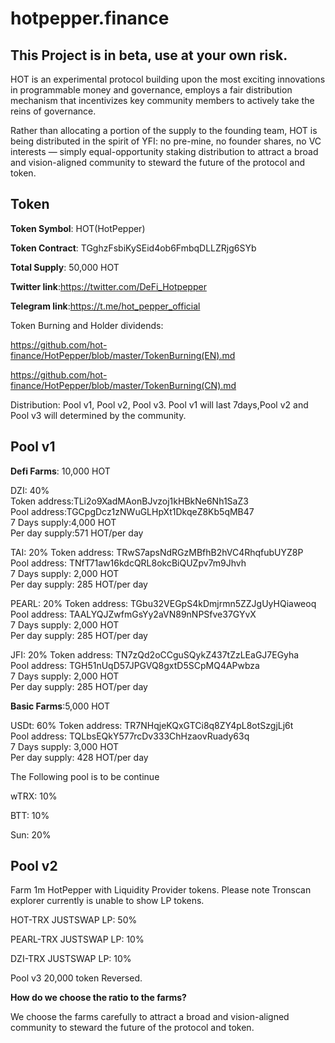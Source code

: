# hotpepper.finance
## This Project is in beta, use at your own risk.
HOT is an experimental protocol building upon the most exciting innovations in programmable money and governance, employs a fair distribution mechanism that incentivizes key community members to actively take the reins of governance.

Rather than allocating a portion of the supply to the founding team, HOT is being distributed in the spirit of YFI: no pre-mine, no founder shares, no VC interests — simply equal-opportunity staking distribution to attract a broad and vision-aligned community to steward the future of the protocol and token.
## Token
**Token Symbol**: HOT(HotPepper)

**Token Contract**: TGghzFsbiKySEid4ob6FmbqDLLZRjg6SYb

**Total Supply**: 50,000 HOT

**Twitter link**:https://twitter.com/DeFi_Hotpepper

**Telegram link**:https://t.me/hot_pepper_official

Token Burning and Holder dividends:

https://github.com/hot-finance/HotPepper/blob/master/TokenBurning(EN).md
                                   
https://github.com/hot-finance/HotPepper/blob/master/TokenBurning(CN).md

Distribution: Pool v1, Pool v2, Pool v3. Pool v1 will last 7days,Pool v2 and Pool v3 will determined by the community.

## Pool v1

**Defi Farms**: 10,000 HOT

DZI: 40%   
Token address:TLi2o9XadMAonBJvzoj1kHBkNe6Nh1SaZ3\
Pool address:TGCpgDcz1zNWuGLHpXt1DkqeZ8Kb5qMB47\
7 Days supply:4,000 HOT\
Per day supply:571 HOT/per day

TAI: 20%
Token address: TRwS7apsNdRGzMBfhB2hVC4RhqfubUYZ8P\
Pool address: TNfT71aw16kdcQRL8okcBiQUZpv7m9Jhvh\
7 Days supply: 2,000 HOT\
Per day supply: 285 HOT/per day

PEARL: 20% 
Token address: TGbu32VEGpS4kDmjrmn5ZZJgUyHQiaweoq\
Pool address: TAALYQJZwfmGsYy2aVN89nNPSfve37GYvX\
7 Days supply: 2,000 HOT\
Per day supply: 285 HOT/per day

JFI: 20% 
Token address: TN7zQd2oCCguSQykZ437tZzLEaGJ7EGyha\
Pool address: TGH51nUqD57JPGVQ8gxtD5SCpMQ4APwbza\
7 Days supply: 2,000 HOT\
Per day supply: 285 HOT/per day

**Basic Farms**:5,000 HOT

USDt: 60% 
Token address: TR7NHqjeKQxGTCi8q8ZY4pL8otSzgjLj6t\
Pool address: TQLbsEQkY577rcDv333ChHzaovRuady63q\
7 Days supply: 3,000 HOT\
Per day supply: 428 HOT/per day

The Following pool is to be continue

wTRX: 10%

BTT: 10% 

Sun: 20%

## Pool v2
Farm 1m HotPepper with Liquidity Provider tokens. Please note Tronscan explorer currently is unable to show LP tokens.

HOT-TRX JUSTSWAP LP: 50%

PEARL-TRX JUSTSWAP LP: 10%

DZI-TRX JUSTSWAP LP: 10%

Pool v3
20,000 token Reversed.

**How do we choose the ratio to the farms?**

We choose the farms carefully to attract a broad and vision-aligned community to steward the future of the protocol and token.
